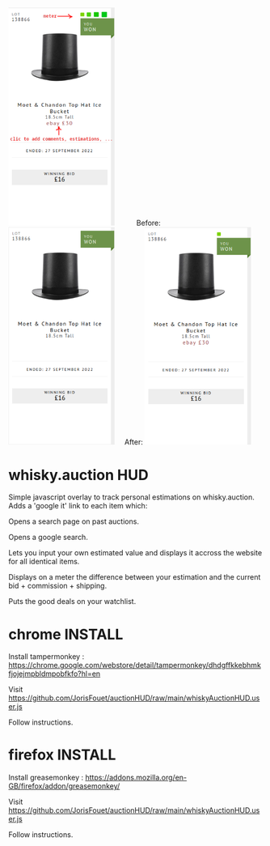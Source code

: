 <span>
<img src="instructions.png" title="After." width="210"/>&nbsp;&nbsp;&nbsp;&nbsp;&nbsp;&nbsp;&nbsp;&nbsp;&nbsp;&nbsp;
Before: <img src="without.png" title="Before." width="210"/>&nbsp;&nbsp;&nbsp;&nbsp;
After: <img src="with.png" title="After." width="210"/>
</span>


# whisky.auction HUD

Simple javascript overlay to track personal estimations on whisky.auction. Adds a 'google it' link to each item which:


  Opens a search page on past auctions.
  
  
  Opens a google search.
  
  
  Lets you input your own estimated value and displays it accross the website for all identical items.
  
  
  Displays on a meter the difference between your estimation and the current bid + commission + shipping.


  Puts the good deals on your watchlist.
  
  

# chrome INSTALL
Install tampermonkey : https://chrome.google.com/webstore/detail/tampermonkey/dhdgffkkebhmkfjojejmpbldmpobfkfo?hl=en

Visit https://github.com/JorisFouet/auctionHUD/raw/main/whiskyAuctionHUD.user.js

Follow instructions.


# firefox INSTALL
Install greasemonkey : https://addons.mozilla.org/en-GB/firefox/addon/greasemonkey/

Visit https://github.com/JorisFouet/auctionHUD/raw/main/whiskyAuctionHUD.user.js

Follow instructions.

